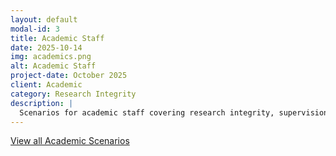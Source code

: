 ```yaml
---
layout: default
modal-id: 3
title: Academic Staff
date: 2025-10-14
img: academics.png
alt: Academic Staff
project-date: October 2025
client: Academic
category: Research Integrity
description: |
  Scenarios for academic staff covering research integrity, supervision, and ethical leadership in higher education.
---
```

<p><a href="{{ site.baseurl }}/academic_scenarios/" class="btn btn-primary">View all Academic Scenarios</a></p>